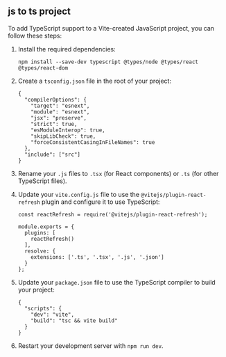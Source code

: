 ## js to ts project
To add TypeScript support to a Vite-created JavaScript project, you can follow these steps:

1. Install the required dependencies:

   ```
   npm install --save-dev typescript @types/node @types/react @types/react-dom
   ```

2. Create a `tsconfig.json` file in the root of your project:

   ```
   {
     "compilerOptions": {
       "target": "esnext",
       "module": "esnext",
       "jsx": "preserve",
       "strict": true,
       "esModuleInterop": true,
       "skipLibCheck": true,
       "forceConsistentCasingInFileNames": true
     },
     "include": ["src"]
   }
   ```

3. Rename your `.js` files to `.tsx` (for React components) or `.ts` (for other TypeScript files).

4. Update your `vite.config.js` file to use the `@vitejs/plugin-react-refresh` plugin and configure it to use TypeScript:

   ```
   const reactRefresh = require('@vitejs/plugin-react-refresh');

   module.exports = {
     plugins: [
       reactRefresh()
     ],
     resolve: {
       extensions: ['.ts', '.tsx', '.js', '.json']
     }
   };
   ```

5. Update your `package.json` file to use the TypeScript compiler to build your project:

   ```
   {
     "scripts": {
       "dev": "vite",
       "build": "tsc && vite build"
     }
   }
   ```

6. Restart your development server with `npm run dev`.

